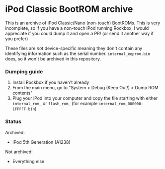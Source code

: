 # iPod Classic BootROM archive
This is an archive of iPod Classic/Nano (non-touch) BootROMs. This is very incomplete, so if you have a non-touch iPod running Rockbox, I would appreciate if you could dump it and open a PR! (or send it another way if you prefer)

These files are *not* device-specific meaning they don't contain any identifying information such as the serial number. `internal_eeprom.bin` does, so it won't be archived in this repository.

### Dumping guide
1. Install Rockbox if you haven't already
2. From the main menu, go to "System > Debug (Keep Out!) > Dump ROM contents"
3. Plug your iPod into your computer and copy the file starting with either `internal_rom_` or `flash_rom_` (for example `internal_rom_000000-1FFFFF.bin`)

### Status
Archived:
 - iPod 5th Generation (A1238)

Not archived:
 - Everything else
